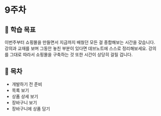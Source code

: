 # 9주차

## :whale2: 학습 목표

이번주부터 쇼핑몰을 만들면서 지금까지 배웠던 모든 걸 종합해보는 시간을 갖습니다. 강의과 교재를 보며 그동안 놓친 부분이 있다면 데브노트에 스스로 정리해보세요. 강의를 그대로 따라서 쇼핑몰을 구축하는 것 또한 시간이 상당히 걸릴 겁니다.

## :whale2: 목차

* 개발하기 전 준비
* 목록 보기
* 상품 상세 보기
* 장바구니 보기
* 장바구니에 상품 담기
